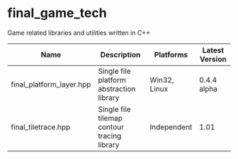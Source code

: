 # final_game_tech
Game related libraries and utilities written in C++

| Name                     | Description                                 | Platforms    | Latest Version |
|--------------------------|---------------------------------------------|--------------|----------------|
| final_platform_layer.hpp | Single file platform abstraction library    | Win32, Linux | 0.4.4 alpha    |
| final_tiletrace.hpp      | Single file tilemap contour tracing library | Independent  | 1.01           |